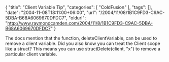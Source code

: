 {
	"title": "Client Variable Tip",
	"categories": [
		"ColdFusion"
	],
	"tags": [],
	"date": "2004-11-08T18:11:00+06:00",
	"url": "/2004/11/08/1B1C9FD3-C9AC-5DBA-B68A6069670DFDC7",
	"oldurl": "http://www.raymondcamden.com/2004/11/8/1B1C9FD3-C9AC-5DBA-B68A6069670DFDC7"
}

The docs mention that the function, deleteClientVariable, can be used to remove a client variable. Did you also know you can treat the Client scope like a struct? This means you can use structDelete(client, "x") to remove a particular client variable.